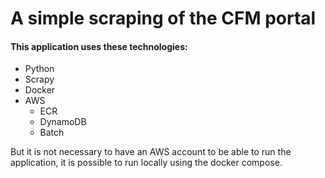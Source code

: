 # A simple scraping of the CFM portal

#### This application uses these technologies:
- Python
- Scrapy
- Docker
- AWS 
    - ECR
    - DynamoDB
    - Batch

But it is not necessary to have an AWS account to be able to run the application, 
it is possible to run locally using the docker compose.